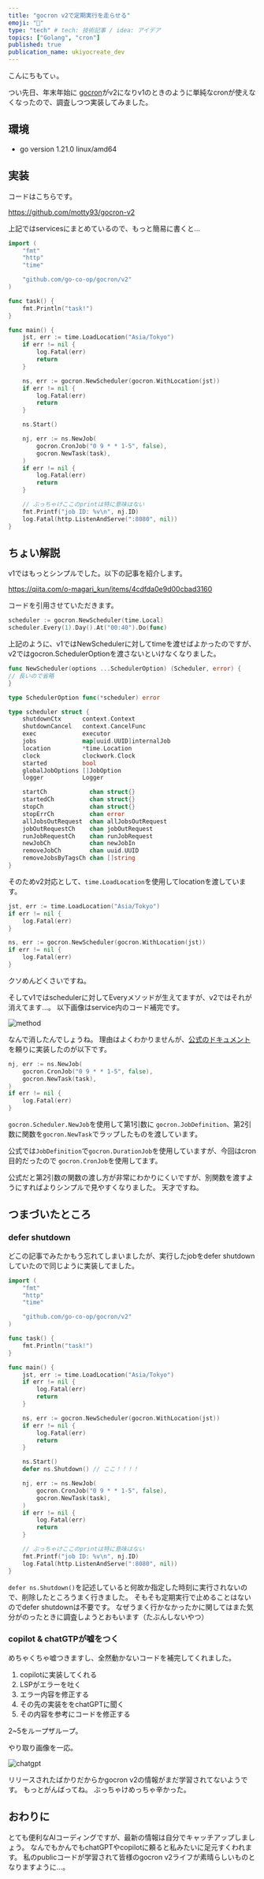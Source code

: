 ```yaml
---
title: "gocron v2で定期実行を走らせる"
emoji: "🦍"
type: "tech" # tech: 技術記事 / idea: アイデア
topics: ["Golang", "cron"]
published: true
publication_name: ukiyocreate_dev
---
```


こんにちもてぃ。

つい先日、年末年始に [gocron](https://github.com/go-co-op/gocron)がv2になりv1のときのように単純なcronが使えなくなったので、調査しつつ実装してみました。

## 環境
- go version 1.21.0 linux/amd64

## 実装

コードはこちらです。

https://github.com/motty93/gocron-v2


上記ではservicesにまとめているので、もっと簡易に書くと...

```go
import (
    "fmt"
    "http"
    "time"

    "github.com/go-co-op/gocron/v2"
)

func task() {
    fmt.Println("task!")
}

func main() {
    jst, err := time.LoadLocation("Asia/Tokyo")
    if err != nil {
        log.Fatal(err)
        return
    }

    ns, err := gocron.NewScheduler(gocron.WithLocation(jst))
    if err != nil {
        log.Fatal(err)
        return
    }

    ns.Start()

    nj, err := ns.NewJob(
        gocron.CronJob("0 9 * * 1-5", false),
        gocron.NewTask(task),
    )
    if err != nil {
        log.Fatal(err)
        return
    }

    // ぶっちゃけここのprintは特に意味はない
    fmt.Printf("job ID: %v\n", nj.ID)
    log.Fatal(http.ListenAndServe(":8080", nil))
}
```

## ちょい解説
v1ではもっとシンプルでした。以下の記事を紹介します。

https://qiita.com/o-magari_kun/items/4cdfda0e9d00cbad3160

コードを引用させていただきます。

```go
scheduler := gocron.NewScheduler(time.Local)
scheduler.Every(1).Day().At("00:40").Do(func)
```

上記のように、v1ではNewSchedulerに対してtimeを渡せばよかったのですが、v2ではgocron.SchedulerOptionを渡さないといけなくなりました。

```go
func NewScheduler(options ...SchedulerOption) (Scheduler, error) {
// 長いので省略
}

type SchedulerOption func(*scheduler) error

type scheduler struct {
    shutdownCtx      context.Context
    shutdownCancel   context.CancelFunc
    exec             executor
    jobs             map[uuid.UUID]internalJob
    location         *time.Location
    clock            clockwork.Clock
    started          bool
    globalJobOptions []JobOption
    logger           Logger

    startCh            chan struct{}
    startedCh          chan struct{}
    stopCh             chan struct{}
    stopErrCh          chan error
    allJobsOutRequest  chan allJobsOutRequest
    jobOutRequestCh    chan jobOutRequest
    runJobRequestCh    chan runJobRequest
    newJobCh           chan newJobIn
    removeJobCh        chan uuid.UUID
    removeJobsByTagsCh chan []string
}
```

そのためv2対応として、`time.LoadLocation`を使用してlocationを渡しています。

```go
jst, err := time.LoadLocation("Asia/Tokyo")
if err != nil {
    log.Fatal(err)
}

ns, err := gocron.NewScheduler(gocron.WithLocation(jst))
if err != nil {
    log.Fatal(err)
}
```

クソめんどくさいですね。

そしてv1ではschedulerに対してEveryメソッドが生えてますが、v2ではそれが消えてます...。
以下画像はservice内のコード補完です。

![method](/images/golang_gocron_v2/method.png)

なんで消したんでしょうね。
理由はよくわかりませんが、[公式のドキュメント](https://github.com/go-co-op/gocron?tab=readme-ov-file#quick-start)を頼りに実装したのが以下です。

```go
nj, err := ns.NewJob(
    gocron.CronJob("0 9 * * 1-5", false),
    gocron.NewTask(task),
)
if err != nil {
    log.Fatal(err)
}
```

`gocron.Scheduler.NewJob`を使用して第1引数に `gocron.JobDefinition`、第2引数に関数を`gocron.NewTask`でラップしたものを渡しています。

公式では`JobDefinition`で`gocron.DurationJob`を使用していますが、今回はcron目的だったので `gocron.CronJob`を使用してます。

公式だと第2引数の関数の渡し方が非常にわかりにくいですが、別関数を渡すようにすればよりシンプルで見やすくなりました。
天才ですね。


## つまづいたところ
### defer shutdown

どこの記事でみたかもう忘れてしまいましたが、実行したjobをdefer shutdownしていたので同じように実装してました。

```go
import (
    "fmt"
    "http"
    "time"

    "github.com/go-co-op/gocron/v2"
)

func task() {
    fmt.Println("task!")
}

func main() {
    jst, err := time.LoadLocation("Asia/Tokyo")
    if err != nil {
        log.Fatal(err)
        return
    }

    ns, err := gocron.NewScheduler(gocron.WithLocation(jst))
    if err != nil {
        log.Fatal(err)
        return
    }

    ns.Start()
    defer ns.Shutdown() // ここ！！！！

    nj, err := ns.NewJob(
        gocron.CronJob("0 9 * * 1-5", false),
        gocron.NewTask(task),
    )
    if err != nil {
        log.Fatal(err)
        return
    }

    // ぶっちゃけここのprintは特に意味はない
    fmt.Printf("job ID: %v\n", nj.ID)
    log.Fatal(http.ListenAndServe(":8080", nil))
}
```

`defer ns.Shutdown()`を記述していると何故か指定した時刻に実行されないので、削除したところうまく行きました。
そもそも定期実行で止めることはないのでdefer shutdownは不要です。
なぜうまく行かなかったかに関してはまた気分がのったときに調査しようとおもいます（たぶんしないやつ）


### copilot & chatGTPが嘘をつく
めちゃくちゃ嘘つきますし、全然動かないコードを補完してくれました。

1. copilotに実装してくれる
2. LSPがエラーを吐く
3. エラー内容を修正する
4. その先の実装ををchatGPTに聞く
5. その内容を参考にコードを修正する

2~5をループザループ。

やり取り画像を一応。

![chatgpt](/images/golang_gocron_v2/chatgpt.png)

リリースされたばかりだからかgocron v2の情報がまだ学習されてないようです。
もっとがんばってね。
ぶっちゃけめっちゃ辛かった。

## おわりに
とても便利なAIコーディングですが、最新の情報は自分でキャッチアップしましょう。
なんでもかんでもchatGPTやcopilotに頼ると私みたいに足元すくわれます。
私のpublicコードが学習されて皆様のgocron v2ライフが素晴らしいものとなりますように…。
